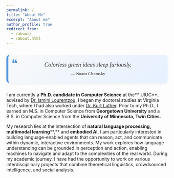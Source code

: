 ```yaml
---
permalink: /
title: "About Me"
excerpt: "About me"
author_profile: true
redirect_from: 
  - /about/
  - /about.html
---
```


<div style="
  max-width: 600px;
  margin: 2em auto;
  padding: 1.5em 2em;
  background: linear-gradient(135deg, #f8f9fa, #e6f0ff);
  border-left: 6px solid #4a90e2;
  border-radius: 10px;
  font-family: 'Georgia', serif;
  color: #333;
  box-shadow: 0 4px 10px rgba(0, 0, 0, 0.05);
  text-align: center;
  position: relative;
">

  <div style="font-size: 2.5em; line-height: 1; color: #4a90e2; position: absolute; left: 10px; top: 10px;">❝</div>

  <p style="font-size: 1.3em; font-style: italic; margin: 0 0 0.5em;">Colorless green ideas sleep furiously.</p>
  <p style="font-size: 0.95em; font-weight: bold; margin: 0; color: #666;">— Noam Chomsky</p>
</div>

I am currently a **Ph.D. candidate in Computer Science** at the** UIUC**, advised by [Dr. Ismini Lourentzou](https://isminoula.github.io/). I began my doctoral studies at Virginia Tech, where I had also worked under [Dr. Kurt Luther](https://crowd.cs.vt.edu/kurt-luther/). Prior to my Ph.D., I earned an M.S. in Computer Science from **Georgetown University** and a B.S. in Computer Science from the **University of Minnesota, Twin Cities.**

My research lies at the intersection of **natural language processing, multimodal learning****,** and **embodied AI**. I am particularly interested in building language-enabled agents that can reason, act, and communicate within dynamic, interactive environments. My work explores how language understanding can be grounded in perception and action, enabling machines to navigate and adapt to the complexities of the real world. During my academic journey, I have had the opportunity to work on various interdisciplinary projects that combine theoretical linguistics, crowdsourced intelligence, and social analysis.

